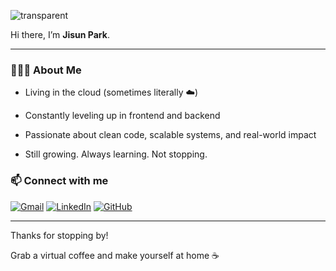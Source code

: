 ![transparent](https://capsule-render.vercel.app/api?type=transparent&fontColor=f57f4f&text=Jisun%20Park&height=150&fontSize=60&desc=software%20developer&descAlignY=75&descAlign=60)

Hi there, I’m **Jisun Park**.

---

### 👩🏻‍💻 About Me

 - Living in the cloud (sometimes literally ☁️)

 - Constantly leveling up in frontend and backend

 - Passionate about clean code, scalable systems, and real-world impact

 - Still growing. Always learning. Not stopping.

### 📫 Connect with me
[![Gmail](https://img.shields.io/badge/Gmail-D14836?style=flat&logo=gmail&logoColor=white)](mailto:jisunpark.t@gmail.com) 
[![LinkedIn](https://img.shields.io/badge/LinkedIn-0A66C2?style=flat&logo=linkedin&logoColor=white)](https://www.linkedin.com/in/jisun-park-578b832a8/)
[![GitHub](https://img.shields.io/badge/GitHub-181717?style=flat&logo=github&logoColor=white)](https://github.com/jisunipark)

---

Thanks for stopping by!

Grab a virtual coffee and make yourself at home ☕
